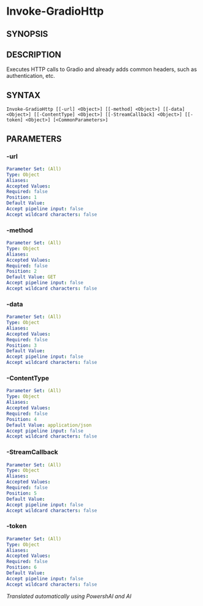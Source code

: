 ﻿---
external help file: powershai-help.xml
schema: 2.0.0
powershai: true
---

# Invoke-GradioHttp

## SYNOPSIS <!--!= @#Synop !-->


## DESCRIPTION <!--!= @#Desc !-->
Executes HTTP calls to Gradio and already adds common headers, such as authentication, etc.

## SYNTAX <!--!= @#Syntax !-->

```
Invoke-GradioHttp [[-url] <Object>] [[-method] <Object>] [[-data] <Object>] [[-ContentType] <Object>] [[-StreamCallback] <Object>] [[-token] <Object>] [<CommonParameters>]
```

## PARAMETERS <!--!= @#Params !-->

### -url

```yml
Parameter Set: (All)
Type: Object
Aliases: 
Accepted Values: 
Required: false
Position: 1
Default Value: 
Accept pipeline input: false
Accept wildcard characters: false
```

### -method

```yml
Parameter Set: (All)
Type: Object
Aliases: 
Accepted Values: 
Required: false
Position: 2
Default Value: GET
Accept pipeline input: false
Accept wildcard characters: false
```

### -data

```yml
Parameter Set: (All)
Type: Object
Aliases: 
Accepted Values: 
Required: false
Position: 3
Default Value: 
Accept pipeline input: false
Accept wildcard characters: false
```

### -ContentType

```yml
Parameter Set: (All)
Type: Object
Aliases: 
Accepted Values: 
Required: false
Position: 4
Default Value: application/json
Accept pipeline input: false
Accept wildcard characters: false
```

### -StreamCallback

```yml
Parameter Set: (All)
Type: Object
Aliases: 
Accepted Values: 
Required: false
Position: 5
Default Value: 
Accept pipeline input: false
Accept wildcard characters: false
```

### -token

```yml
Parameter Set: (All)
Type: Object
Aliases: 
Accepted Values: 
Required: false
Position: 6
Default Value: 
Accept pipeline input: false
Accept wildcard characters: false
```




<!--PowershaiAiDocBlockStart-->
_Translated automatically using PowershAI and AI_
<!--PowershaiAiDocBlockEnd-->

